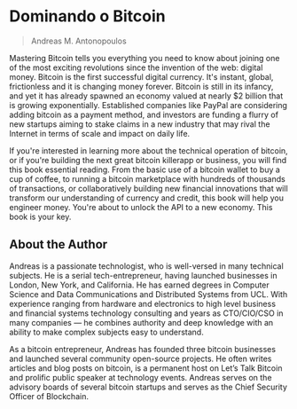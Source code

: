 # Dominando o Bitcoin
> Andreas M. Antonopoulos

Mastering Bitcoin tells you everything you need to know about joining one of the most exciting revolutions since the invention of the web: digital money. Bitcoin is the first successful digital currency. It's instant, global, frictionless and it is changing money forever. Bitcoin is still in its infancy, and yet it has already spawned an economy valued at nearly $2 billion that is growing exponentially. Established companies like PayPal are considering adding bitcoin as a payment method, and investors are funding a flurry of new startups aiming to stake claims in a new industry that may rival the Internet in terms of scale and impact on daily life.

If you're interested in learning more about the technical operation of bitcoin, or if you're building the next great bitcoin killer­app or business, you will find this book essential reading. From the basic use of a bitcoin wallet to buy a cup of coffee, to running a bitcoin marketplace with hundreds of thousands of transactions, or collaboratively building new financial innovations that will transform our understanding of currency and credit, this book will help you engineer money. You're about to unlock the API to a new economy. This book is your key.

## About the Author
Andreas is a passionate technologist, who is well-versed in many technical subjects. He is a serial tech-entrepreneur, having launched businesses in London, New York, and California. He has earned degrees in Computer Science and Data Communications and Distributed Systems from UCL. With experience ranging from hardware and electronics to high level business and financial systems technology consulting and years as CTO/CIO/CSO in many companies — he combines authority and deep knowledge with an ability to make complex subjects easy to understand.

As a bitcoin entrepreneur, Andreas has founded three bitcoin businesses and launched several community open-source projects. He often writes articles and blog posts on bitcoin, is a permanent host on Let’s Talk Bitcoin and prolific public speaker at technology events. Andreas serves on the advisory boards of several bitcoin startups and serves as the Chief Security Officer of Blockchain.
